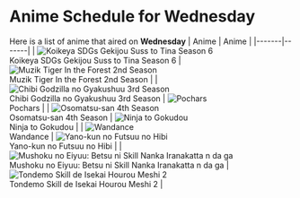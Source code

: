 # Anime Schedule for Wednesday
Here is a list of anime that aired on **Wednesday** 
| Anime | Anime |
|-------|-------|
| ![Koikeya SDGs Gekijou Suss to Tina Season 6](https://cdn.myanimelist.net/images/anime/1543/152209.webp)<br>Koikeya SDGs Gekijou Suss to Tina Season 6 | ![Muzik Tiger In the Forest 2nd Season](https://cdn.myanimelist.net/images/anime/1336/152128.webp)<br>Muzik Tiger In the Forest 2nd Season |
| ![Chibi Godzilla no Gyakushuu 3rd Season](https://cdn.myanimelist.net/images/anime/1859/150334.webp)<br>Chibi Godzilla no Gyakushuu 3rd Season | ![Pochars](https://cdn.myanimelist.net/images/anime/1155/145243.webp)<br>Pochars |
| ![Osomatsu-san 4th Season](https://cdn.myanimelist.net/images/anime/1018/150416.webp)<br>Osomatsu-san 4th Season | ![Ninja to Gokudou](https://cdn.myanimelist.net/images/anime/1296/152147.webp)<br>Ninja to Gokudou |
| ![Wandance](https://cdn.myanimelist.net/images/anime/1104/151524.webp)<br>Wandance | ![Yano-kun no Futsuu no Hibi](https://cdn.myanimelist.net/images/anime/1388/152332.webp)<br>Yano-kun no Futsuu no Hibi |
| ![Mushoku no Eiyuu: Betsu ni Skill Nanka Iranakatta n da ga](https://cdn.myanimelist.net/images/anime/1721/151097.webp)<br>Mushoku no Eiyuu: Betsu ni Skill Nanka Iranakatta n da ga | ![Tondemo Skill de Isekai Hourou Meshi 2](https://cdn.myanimelist.net/images/anime/1206/151772.webp)<br>Tondemo Skill de Isekai Hourou Meshi 2 |
